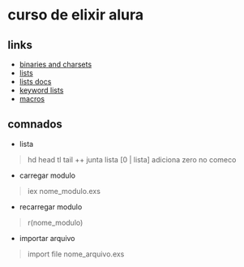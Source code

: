 # curso de elixir alura
## links
- [binaries and charsets](https://elixir-lang.org/getting-started/binaries-strings-and-char-lists.html)
- [lists](https://elixir-lang.org/getting-started/basic-types.html#linked-lists)
- [lists docs](https://hexdocs.pm/elixir/List.html)
- [keyword lists](https://elixir-lang.org/getting-started/keywords-and-maps.html#keyword-lists)
- [macros](https://elixir-lang.org/getting-started/meta/macros.html)

## comnados 
- lista
> hd head
> tl tail 
> ++ junta lista
> [0 | lista] adiciona zero no comeco
- carregar modulo 
> iex nome_modulo.exs 
- recarregar modulo
> r(nome_modulo)
- importar arquivo 
> import file nome_arquivo.exs